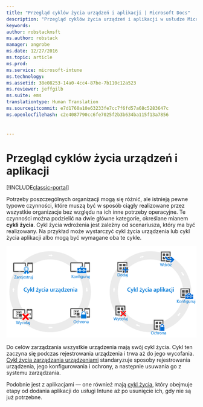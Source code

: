 ```yaml
---
title: "Przegląd cyklów życia urządzeń i aplikacji | Microsoft Docs"
description: "Przegląd cyklów życia urządzeń i aplikacji w usłudze Microsoft Intune."
keywords: 
author: robstackmsft
ms.author: robstack
manager: angrobe
ms.date: 12/27/2016
ms.topic: article
ms.prod: 
ms.service: microsoft-intune
ms.technology: 
ms.assetid: 38e08253-14a0-4cc4-87be-7b110c12a523
ms.reviewer: jeffgilb
ms.suite: ems
translationtype: Human Translation
ms.sourcegitcommit: e7d1760a10e63233fe7cc7f6fd57a68c5283647c
ms.openlocfilehash: c2e4087790cc6fe7025f2b3b634ba115f13a7856


---
```


# <a name="overview-of-device-and-app-lifecycles"></a>Przegląd cyklów życia urządzeń i aplikacji

[!INCLUDE[classic-portal](../includes/classic-portal.md)]

Potrzeby poszczególnych organizacji mogą się różnić, ale istnieją pewne typowe czynności, które muszą być w sposób ciągły realizowane przez wszystkie organizacje bez względu na ich inne potrzeby operacyjne. Te czynności można podzielić na dwie główne kategorie, określane mianem **cykli życia**. Cykl życia wdrożenia jest zależny od scenariusza, który ma być realizowany. Na przykład może wystarczyć cykl życia urządzenia lub cykl życia aplikacji albo mogą być wymagane oba te cykle.

![Zarządzanie urządzeniami przenośnymi i cykl życia aplikacji](./media/device-app-lifecycle.png "Cykl życia urządzeń przenośnych i aplikacji")

Do celów zarządzania wszystkie urządzenia mają swój cykl życia. Cykl ten zaczyna się podczas rejestrowania urządzenia i trwa aż do jego wycofania. [Cykl życia zarządzania urządzeniami](overview-of-device-lifecycle-in-microsoft-intune.md) standaryzuje sposoby rejestrowania urządzenia, jego konfigurowania i ochrony, a następnie usuwania go z systemu zarządzania.

Podobnie jest z aplikacjami — one również mają [cykl życia](overview-of-app-lifecycle-in-microsoft-intune.md), który obejmuje etapy od dodania aplikacji do usługi Intune aż po usunięcie ich, gdy nie są już potrzebne.



<!--HONumber=Dec16_HO5-->


